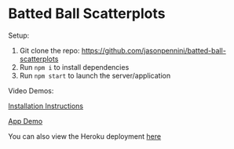# Batted Ball Scatterplots

Setup:

1) Git clone the repo: https://github.com/jasonpennini/batted-ball-scatterplots
2) Run `npm i` to install dependencies
3) Run `npm start` to launch the server/application

Video Demos:

[Installation Instructions](https://www.loom.com/share/011e0c2caaa94391be3f850b7da25146?sid=409fa3de-e66b-4b72-8c22-f84e55051862)

[App Demo](https://www.loom.com/share/60dee8f95cce4d679a1dcdbdf204bd46)

You can also view the Heroku deployment [here](https://batted-ball-scatterplots-3dcdb0eee92c.herokuapp.com/)